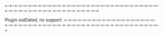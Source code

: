 =-=-=-=-=-=-=-=-=-=-=-=-=-=-=-=-=-=-=-=-=-=-=-=-=-=-=-=-=-=-=-=-=-=-=-=-=-=-=-=-=-=-=-=-=-=-=-=-=-=-=-=

Plugin outDated, no support.
=-=-=-=-=-=-=-=-=-=-=-=-=-=-=-=-=-=-=-=-=-=-=-=-=-=-=-=-=-=-=-=-=-=-=-=-=-=-=-=-=-=-=-=-=-=-=-=-=-=-=-=
